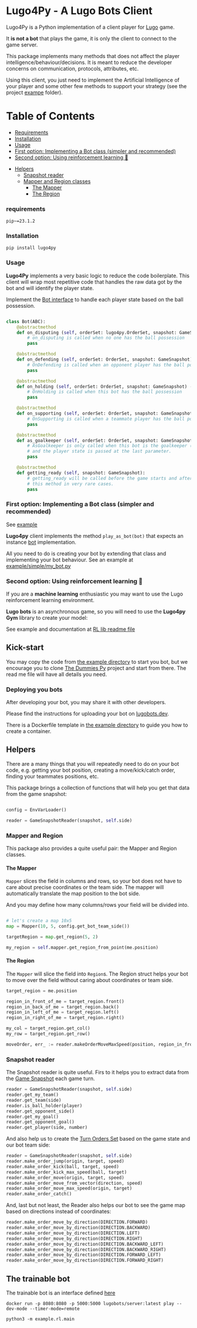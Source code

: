 # Lugo4Py - A Lugo Bots Client

Lugo4Py is a Python implementation of a client player for [Lugo](https://lugobots.dev/) game. 

It **is not a bot** that plays the game, it is only the client to connect to the game server. 

This package implements many methods that does not affect the player intelligence/behaviour/decisions. It is meant to
reduce the developer concerns on communication, protocols, attributes, etc.

Using this client, you just need to implement the Artificial Intelligence of your player and some other few methods to support
your strategy (see the project [exampe](./example/simple) folder).

# Table of Contents
* [Requirements](#requirements)
* [Installation](#Installation)
* [Usage](#usage)
* [First option: Implementing a Bot class (simpler and recommended)](#first-option-implementing-a-bot-class-simpler-and-recommended)
* [Second option: Using reinforcement learning :brain:](#second-option-using-reinforcement-learning-brain)
- [Helpers](#helpers)
  * [Snapshot reader](#snapshot-reader)
  * [Mapper and Region classes](#mapper-and-region-classes)
    + [The Mapper](#the-mapper)
    + [The Region](#the-region)

### requirements 
    
    pip~=23.1.2

### Installation

    pip install lugo4py

### Usage

**Lugo4Py** implements a very basic logic to reduce the code boilerplate. This client will wrap most repetitive
code that handles the raw data got by the bot and will identify the player state.

Implement the [Bot interface](./src/lugo4py/stub.py) to handle each player state based on the ball possession.

```python

class Bot(ABC):
    @abstractmethod
    def on_disputing (self, orderSet: lugo4py.OrderSet, snapshot: GameSnapshot) -> OrderSet:
        # on_disputing is called when no one has the ball possession
        pass

    @abstractmethod
    def on_defending (self, orderSet: OrderSet, snapshot: GameSnapshot) -> OrderSet:
        # OnDefending is called when an opponent player has the ball possession
        pass

    @abstractmethod
    def on_holding (self, orderSet: OrderSet, snapshot: GameSnapshot) -> OrderSet:
        # OnHolding is called when this bot has the ball possession
        pass

    @abstractmethod
    def on_supporting (self, orderSet: OrderSet, snapshot: GameSnapshot) -> OrderSet:
        # OnSupporting is called when a teammate player has the ball possession
        pass

    @abstractmethod
    def as_goalkeeper (self, orderSet: OrderSet, snapshot: GameSnapshot, state: PLAYER_STATE) -> OrderSet:
        # AsGoalkeeper is only called when this bot is the goalkeeper (number 1). This method is called on every turn,
        # and the player state is passed at the last parameter.
        pass

    @abstractmethod
    def getting_ready (self, snapshot: GameSnapshot):
        # getting_ready will be called before the game starts and after a goal event. You will only need to implement
        # this method in very rare cases.
        pass
```

### First option: Implementing a Bot class (simpler and recommended)

See [example](./example/simple/main.py)

**Lugo4py** client implements the method `play_as_bot(bot)` that expects an instance [bot](src/lugo4py/interface.py#L15) implementation.

All you need to do is creating your bot by extending that class and implementing your bot behaviour. See an example
at [example/simple/my_bot.py](example/simple/my_bot.py)


### Second option: Using reinforcement learning :brain:

If you are a **machine learning** enthusiastic you may want to use the Lugo reinforcement learning environment.

**Lugo bots** is an asynchronous game, so you will need to use the **Lugo4py Gym** library to create your model:

See example and documentation at [RL lib readme file](src/rl/Readme.md)


## Kick-start

You may copy the code from [the example directory](./examples) to start you bot, but we encourage you to clone 
[The Dummies Py](https://github.com/lugobots/the-dummies-py) project and start from there. The read me file will have all
details you need.

### Deploying you bots

After developing your bot, you may share it with other developers.

Please find the instructions for uploading your bot on [lugobots.dev](https://lugobots.dev).

There is a Dockerfile template in [the example directory](./examples) to guide you how to create a container.



## Helpers

There are a many things that you will repeatedly need to do on your bot code, e.g. getting your bot position,
creating a move/kick/catch order, finding your teammates positions, etc.

This package brings a collection of functions that will help you get that data from the game snapshot:


```python

config = EnvVarLoader()

reader = GameSnapshotReader(snapshot, self.side)
```

### Mapper and Region

This package also provides a quite useful pair: the Mapper and Region classes.

#### The Mapper

`Mapper` slices the field in columns and rows, so your bot does not have to care about precise coordinates or the team
side. The mapper will automatically translate the map position to the bot side.

And you may define how many columns/rows your field will be divided into.

```python

# let's create a map 10x5 
map = Mapper(10, 5, config.get_bot_team_side())

targetRegion = map.get_region(5, 2)

my_region = self.mapper.get_region_from_point(me.position) 
```

#### The Region

The `Mapper` will slice the field into `Region`s. The Region struct helps your bot to move over the field without caring
about coordinates or team side.

```python
target_region = me.position

region_in_front_of_me = target_region.front()
region_in_back_of_me = target_region.back()
region_in_left_of_me = target_region.left()
region_in_right_of_me = target_region.right()

my_col = target_region.get_col()
my_row = target_region.get_row()

moveOrder, err_ := reader.makeOrderMoveMaxSpeed(position, region_in_front_of_me.center)
```

### Snapshot reader

The Snapshot reader is quite useful. Firs to it helps you to extract data from
the [Game Snapshot](https://github.com/lugobots/protos/blob/master/doc/docs.md#lugo.GameSnapshot) each game turn.

```Python
reader = GameSnapshotReader(snapshot, self.side)
reader.get_my_team()
reader.get_team(side)
reader.is_ball_holder(player)
reader.get_opponent_side()
reader.get_my_goal()
reader.get_opponent_goal()
reader.get_player(side, number)
```
And also help us to create
the [Turn Orders Set](https://github.com/lugobots/protos/blob/master/doc/docs.md#lugo.OrderSet) based on the game state
and our bot team side:

```Python
reader = GameSnapshotReader(snapshot, self.side)
reader.make_order_jump(origin, target, speed)
reader.make_order_kick(ball, target, speed)
reader.make_order_kick_max_speed(ball, target)
reader.make_order_move(origin, target, speed)
reader.make_order_move_from_vector(direction, speed)
reader.make_order_move_max_speed(origin, target)
reader.make_order_catch()
```

And, last but not least, the Reader also helps our bot to see the game map based on directions instead of coordinates:

```Python
reader.make_order_move_by_direction(DIRECTION.FORWARD)
reader.make_order_move_by_direction(DIRECTION.BACKWARD)
reader.make_order_move_by_direction(DIRECTION.LEFT)
reader.make_order_move_by_direction(DIRECTION.RIGHT)
reader.make_order_move_by_direction(DIRECTION.BACKWARD_LEFT)
reader.make_order_move_by_direction(DIRECTION.BACKWARD_RIGHT)
reader.make_order_move_by_direction(DIRECTION.FORWARD_LEFT)
reader.make_order_move_by_direction(DIRECTION.FORWARD_RIGHT)
```
## The trainable bot

The trainable bot is an interface defined [here](../../src/lugo4py/rl/interfaces.py)


```
docker run -p 8080:8080 -p 5000:5000 lugobots/server:latest play --dev-mode --timer-mode=remote

python3 -m example.rl.main
```
